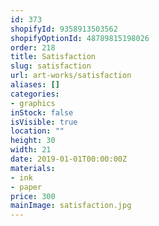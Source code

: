 ```yaml
---
id: 373
shopifyId: 9358913503562
shopifyOptionId: 48789815198026
order: 218
title: Satisfaction
slug: satisfaction
url: art-works/satisfaction
aliases: []
categories:
- graphics
inStock: false
isVisible: true
location: ""
height: 30
width: 21
date: 2019-01-01T00:00:00Z
materials:
- ink
- paper
price: 300
mainImage: satisfaction.jpg
---
```

